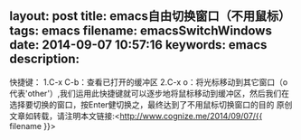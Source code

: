 layout: post
title: emacs自由切换窗口（不用鼠标）
tags: emacs
filename: emacsSwitchWindows
date: 2014-09-07 10:57:16
keywords: emacs
description:
---
快捷键：
1.C-x C-b：查看已打开的缓冲区
2.C-x  o：将光标移动到其它窗口（o代表'other'）,我们运用此快捷键就可以逐步地将鼠标移动到缓冲区，然后我们在选择要切换的窗口，按Enter健切换之，最终达到了不用鼠标切换窗口的目的
原创文章如转载，请注明本文链接:<http://www.cognize.me/2014/09/07/{{ filename }}>